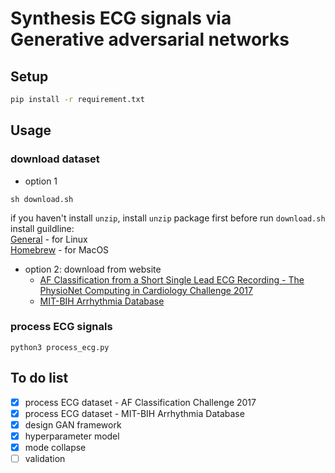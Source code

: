 # Synthesis ECG signals via Generative adversarial networks


## Setup
```bash
pip install -r requirement.txt
```
## Usage

### download dataset
- option 1
```
sh download.sh
```
if you haven't install `unzip`, install `unzip` package first before run `download.sh`<br>
install guildline: <br>
[General](https://www.tecmint.com/install-zip-and-unzip-in-linux/) - for Linux<br>
[Homebrew](https://formulae.brew.sh/formula/unzip) - for MacOS 
- option 2:
    download from website 
    - [AF Classification from a Short Single Lead ECG Recording - The PhysioNet Computing in Cardiology Challenge 2017](https://physionet.org/content/challenge-2017/1.0.0/training2017.zip)
    - [MIT-BIH Arrhythmia Database](https://physionet.org/static/published-projects/mitdb/mit-bih-arrhythmia-database-1.0.0.zip)

### process ECG signals
```
python3 process_ecg.py
```
## To do list
- [x] process ECG dataset - AF Classification Challenge 2017
- [x] process ECG dataset - MIT-BIH Arrhythmia Database
- [x] design GAN framework
- [x] hyperparameter model
- [x] mode collapse 
- [ ] validation
